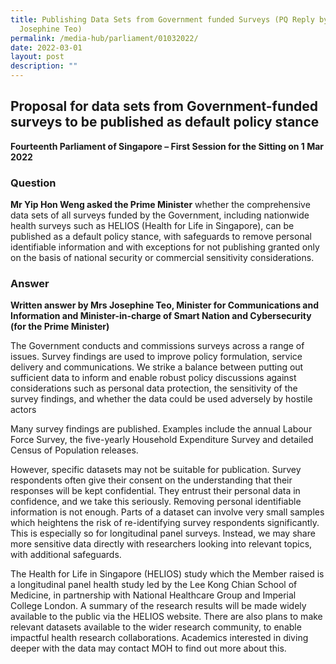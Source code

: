 ```yaml
---
title: Publishing Data Sets from Government funded Surveys (PQ Reply by Minister
  Josephine Teo)
permalink: /media-hub/parliament/01032022/
date: 2022-03-01
layout: post
description: ""
---
```

## Proposal for data sets from Government-funded surveys to be published as default policy stance

**Fourteenth Parliament of Singapore – First Session for the Sitting on 1 Mar 2022**

### Question

**Mr Yip Hon Weng asked the Prime Minister** whether the comprehensive data sets of all surveys funded by the Government, including nationwide health surveys such as HELIOS (Health for Life in Singapore), can be published as a default policy stance, with safeguards to remove personal identifiable information and with exceptions for not publishing granted only on the basis of national security or commercial sensitivity considerations.


### Answer


**Written answer by Mrs Josephine Teo, Minister for Communications and Information and Minister-in-charge of Smart Nation and Cybersecurity (for the Prime Minister)**

The Government conducts and commissions surveys across a range of issues. Survey findings are used to improve policy formulation, service delivery and communications. We strike a balance between putting out sufficient data to inform and enable robust policy discussions against considerations such as personal data protection, the sensitivity of the survey findings, and whether the data could be used adversely by hostile actors

Many survey findings are published. Examples include the annual Labour Force Survey, the five-yearly Household Expenditure Survey and detailed Census of Population releases. 

However, specific datasets may not be suitable for publication. Survey respondents often give their consent on the understanding that their responses will be kept confidential. They entrust their personal data in confidence, and we take this seriously. Removing personal identifiable information is not enough. Parts of a dataset can involve very small samples which heightens the risk of re-identifying survey respondents significantly.  This is especially so for longitudinal panel surveys. Instead, we may share more sensitive data directly with researchers looking into relevant topics, with additional safeguards.

The Health for Life in Singapore (HELIOS) study which the Member raised is a longitudinal panel health study led by the Lee Kong Chian School of Medicine, in partnership with National Healthcare Group and Imperial College London. A summary of the research results will be made widely available to the public via the HELIOS website. There are also plans to make relevant datasets available to the wider research community, to enable impactful health research collaborations. Academics interested in diving deeper with the data may contact MOH to find out more about this.